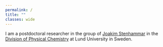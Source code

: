 ```yaml
---
permalink: /
title: ""
classes: wide
---
```


I am a postdoctoral researcher in the group of [Joakim Stenhammar](https://www.stenhammargroup.com/) in the [Division of Physical Chemistry](https://www.physchem.lu.se/) at Lund University in Sweden.
